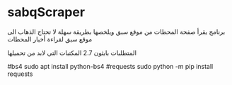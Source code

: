 # sabqScraper

برنامج يقرأ صفحة المحطات من موقع سبق ويلخصها بطريقة سهلة 
لا تحتاج الذهاب الى موقع سبق لقراءة أخبار المحطات 

المتطلبات
بايثون 2.7 
المكتبات التي لابد من تحميلها 

#bs4 
sudo apt install python-bs4 
#requests
sudo python -m pip install requests 




